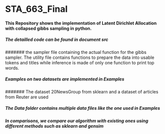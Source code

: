 # STA_663_Final
   #### This Repository shows the implementation of Latent Dirichlet Allocation with collapsed gibbs sampling in python.
    
   ##### The detailled code can be found in document src 
   ####### the sampler file containing the actual function for the gibbs sampler. The utility file contains functions to prepare the data into usable tokens and titles while inference is made of only one function to print top words.
       
  ##### Examples on two datasets are implemented in Examples
  ####### The dataset 20NewsGroup from sklearn and a dataset of articles from Reuter are used
      
  ##### The Data folder contains multiple data files like the one used in Examples
  
  ##### In comparisons, we compare our algorithm with existing ones using different methods such as sklearn and gensim
